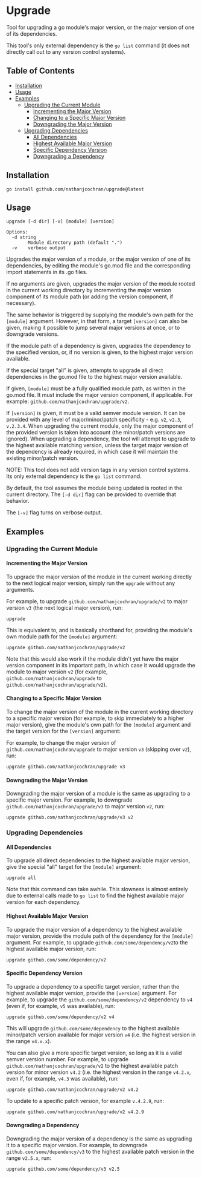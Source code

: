 # Upgrade

Tool for upgrading a go module's major version, or the major version of one of
its dependencies.

This tool's only external dependency is the `go list` command (it does not
directly call out to any version control systems).

<!-- doctoc README.md --github --title '## Table of Contents' -->
<!-- START doctoc generated TOC please keep comment here to allow auto update -->
<!-- DON'T EDIT THIS SECTION, INSTEAD RE-RUN doctoc TO UPDATE -->
## Table of Contents

- [Installation](#installation)
- [Usage](#usage)
- [Examples](#examples)
  - [Upgrading the Current Module](#upgrading-the-current-module)
    - [Incrementing the Major Version](#incrementing-the-major-version)
    - [Changing to a Specific Major Version](#changing-to-a-specific-major-version)
    - [Downgrading the Major Version](#downgrading-the-major-version)
  - [Upgrading Dependencies](#upgrading-dependencies)
    - [All Dependencies](#all-dependencies)
    - [Highest Available Major Version](#highest-available-major-version)
    - [Specific Dependency Version](#specific-dependency-version)
    - [Downgrading a Dependency](#downgrading-a-dependency)

<!-- END doctoc generated TOC please keep comment here to allow auto update -->

## Installation

```
go install github.com/nathanjcochran/upgrade@latest
```

## Usage

```
upgrade [-d dir] [-v] [module] [version]

Options:
  -d string
    	Module directory path (default ".")
  -v	verbose output
```

Upgrades the major version of a module, or the major version of one of its
dependencies, by editing the module's go.mod file and the corresponding import
statements in its .go files.

If no arguments are given, upgrades the major version of the module rooted in
the current working directory by incrementing the major version component of
its module path (or adding the version component, if necessary).

The same behavior is triggered by supplying the module's own path for the
`[module]` argument. However, in that form, a target `[version]` can also be
given, making it possible to jump several major versions at once, or to
downgrade versions.

If the module path of a dependency is given, upgrades the dependency to the
specified version, or, if no version is given, to the highest major version
available.

If the special target "all" is given, attempts to upgrade all direct
dependencies in the go.mod file to the highest major version available.

If given, `[module]` must be a fully qualified module path, as written in the
go.mod file. It must include the major version component, if applicable. For
example: `github.com/nathanjcochran/upgrade/v2`.

If `[version]` is given, it must be a valid semver module version. It can be
provided with any level of major/minor/patch specificity - e.g. `v2`, `v2.3`,
`v.2.3.4`. When upgrading the current module, only the major component of the
provided version is taken into account (the minor/patch versions are ignored).
When upgrading a dependency, the tool will attempt to upgrade to the highest
available matching version, unless the target major version of the dependency
is already required, in which case it will maintain the existing minor/patch
version.

NOTE: This tool does not add version tags in any version control systems. Its
only external dependency is the `go list` command.

By default, the tool assumes the module being updated is rooted in the current
directory. The `[-d dir]` flag can be provided to override that behavior.

The `[-v]` flag turns on verbose output.

## Examples

### Upgrading the Current Module

#### Incrementing the Major Version

To upgrade the major version of the module in the current working directly to
the next logical major version, simply run the `upgrade` without any arguments.

For example, to upgrade `github.com/nathanjcochran/upgrade/v2` to major
version `v3` (the next logical major version), run:

```
upgrade
```

This is equivalent to, and is basically shorthand for, providing the module's
own module path for the `[module]` argument:

```
upgrade github.com/nathanjcochran/upgrade/v2
```

Note that this would also work if the module didn't yet have the major version
component in its important path, in which case it would upgrade the module to
major version `v2` (for example, `github.com/nathanjcochran/upgrade` to
`github.com/nathanjcochran/upgrade/v2`).

#### Changing to a Specific Major Version

To change the major version of the module in the current working directory to a
specific major version (for example, to skip immediately to a higher major
version), give the module's own path for the `[module]` argument and the target
version for the `[version]` argument:

For example, to change the major version of `github.com/nathanjcochran/upgrade`
to major version `v3` (skipping over `v2`), run:

```
upgrade github.com/nathanjcochran/upgrade v3
```

#### Downgrading the Major Version

Downgrading the major version of a module is the same as upgrading to a specific
major version. For example, to downgrade `github.com/nathanjcochran/upgrade/v3`
to major version `v2`, run:

```
upgrade github.com/nathanjcochran/upgrade/v3 v2
```

### Upgrading Dependencies

#### All Dependencies

To upgrade all direct dependencies to the highest available major version, give
the special "all" target for the `[module]` argument:

```
upgrade all
```

Note that this command can take awhile. This slowness is almost entirely due to
external calls made to `go list` to find the highest available major version for
each dependency.

#### Highest Available Major Version

To upgrade the major version of a dependency to the highest available major
version, provide the module path of the dependency for the `[module]` argument.
For example, to upgrade `github.com/some/dependency/v2`to the highest available
major version, run:

```
upgrade github.com/some/dependency/v2
```

#### Specific Dependency Version

To upgrade a dependency to a specific target version, rather than the highest
available major version, provide the `[version]` argument. For example, to upgrade
the `github.com/some/dependency/v2` dependency to `v4` (even if, for example,
`v5` was available), run:

```
upgrade github.com/some/dependency/v2 v4
```

This will upgrade `github.com/some/dependency` to the highest available
minor/patch version available for major version `v4` (i.e. the highest version in
the range `v4.x.x`).

You can also give a more specific target version, so long as it is a valid
semver version number. For example, to upgrade
`github.com/nathanjcochran/upgrade/v2` to the highest available patch version
for minor version `v4.2` (i.e. the highest version in the range `v4.2.x`, even
if, for example, `v4.3` was available), run:

```
upgrade github.com/nathanjcochran/upgrade/v2 v4.2
```

To update to a specific patch version, for example `v.4.2.9`, run:

```
upgrade github.com/nathanjcochran/upgrade/v2 v4.2.9
```

#### Downgrading a Dependency

Downgrading the major version of a dependency is the same as upgrading it to a
specific major version. For example, to downgrade
`github.com/some/dependency/v3` to the highest available patch version in the
range `v2.5.x`, run:

```
upgrade github.com/some/dependency/v3 v2.5
```
